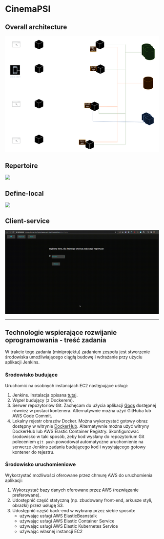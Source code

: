 # CinemaPSI
## Overall architecture
![architecture.drawio.png](.images/architecture.drawio.png)

## Repertoire
![](.images/repertoire.gif)
## Define-local
![](.images/define-local.gif)
## Client-service
![](.images/client-service.gif)

---

## Technologie wspierające rozwijanie oprogramowania - treść zadania
W trakcie tego zadania (miniprojektu) zadaniem zespołu jest stworzenie środowiska umożliwiającego ciągłą budowę i wdrażanie przy użyciu aplikacji Jenkins.

### Środowisko budujące
Uruchomić na osobnych instancjach EC2 następujące usługi:
1. Jenkins. Instalacja opisana [tutaj](https://www.jenkins.io/doc/book/installing/).
2. Węzeł budujący (z Dockerem).
3. Serwer repozytoriów Git. Zachęcam do użycia aplikacji [Gogs](https://gogs.io/docs/installation) dostępnej również w postaci kontenera. 
   Alternatywnie można użyć GitHuba lub AWS Code Commit.
4. Lokalny rejestr obrazów Docker. Można wykorzystać gotowy obraz dostępny w witrynie [DockerHub](https://docs.docker.com/registry/). 
   Alternatywnie można użyć witryny DockerHub lub AWS Elastic Container Registry.
   Skonfigurować środowisko w taki sposób, żeby kod wysłany do repozytorium Git poleceniem
   `git push` powodował automatyczne uruchomienie na serwerze Jenkins zadania budującego
   kod i wysyłającego gotowy kontener do rejestru.

### Środowisko uruchomieniowe
Wykorzystać możliwości oferowane przez chmurę AWS do uruchomienia aplikacji:
1. Wykorzystać bazy danych oferowane przez AWS (rozwiązanie preferowane).
2. Udostępnić część statyczną (np. zbudowany front-end, arkusze styli, obrazki) przez usługę S3.
3. Udostępnić część back-end w wybrany przez siebie sposób:
   - używając usługi AWS ElasticBeanstalk
   - używając usługi AWS Elastic Container Service
   - używając usługi AWS Elastic Kubernetes Service
   - używając własnej instancji EC2
